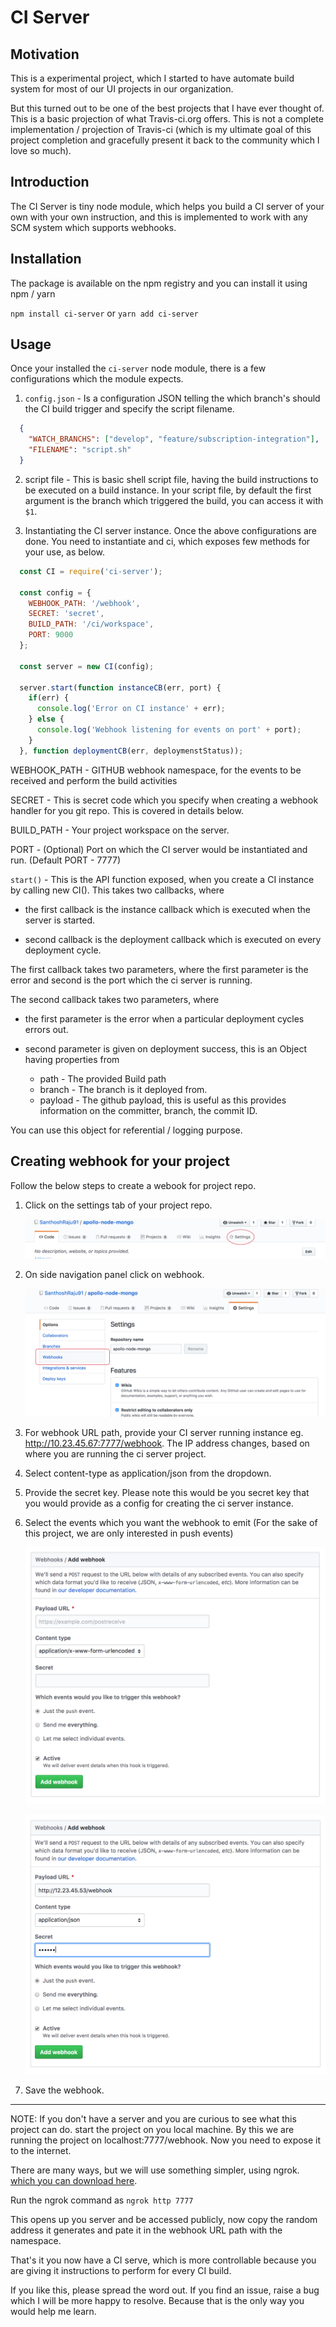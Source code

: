 # CI Server

## Motivation

This is a experimental project, which I started to have automate build system for most of our UI projects in our organization.

But this turned out to be one of the best projects that I have ever thought of. This is a basic projection of what Travis-ci.org offers. This is not a complete implementation / projection of Travis-ci (which is my ultimate goal of this project completion and gracefully present it back to the community which I love so much).

## Introduction

The CI Server is tiny node module, which helps you build a CI server of your own with your own instruction, and this is implemented to work with any SCM system which supports webhooks.

## Installation

The package is available on the npm registry and you can install it using npm / yarn

`npm install ci-server` or `yarn add ci-server`


## Usage

Once your installed the `ci-server` node module, there is a few configurations which the module expects.

1. `config.json` - Is a configuration JSON telling the which branch's should the CI build trigger and specify the script filename.

  ```JSON
    {
      "WATCH_BRANCHS": ["develop", "feature/subscription-integration"],
      "FILENAME": "script.sh"
    }  
  ```

2. script file - This is basic shell script file, having the build instructions to be executed on a build instance. In your script file, by default the first argument is the branch which triggered the build, you can access it with ` $1`.

3. Instantiating the CI server instance. Once the above configurations are done. You need to instantiate and ci, which exposes few methods for your use, as below.

```javascript
  const CI = require('ci-server');

  const config = {
    WEBHOOK_PATH: '/webhook',
    SECRET: 'secret',
    BUILD_PATH: '/ci/workspace',
    PORT: 9000
  };

  const server = new CI(config);

  server.start(function instanceCB(err, port) {
    if(err) {
      console.log('Error on CI instance' + err);
    } else {
      console.log('Webhook listening for events on port' + port);
    }
  }, function deploymentCB(err, deploymenstStatus));

```

WEBHOOK_PATH - GITHUB webhook namespace, for the events to be received and perform the build activities

SECRET - This is secret code which you specify when creating a webhook handler for you git repo. This is covered in details below.

BUILD_PATH - Your project workspace on the server.

PORT - (Optional) Port on which the CI server would be instantiated and run. (Default PORT - 7777)


`start()` - This is the API function exposed, when you create a CI instance by calling new CI(). This takes two callbacks, where

- the first callback is the instance callback which is executed when the server is started.

- second callback is the deployment callback which is executed on every deployment cycle.

The first callback takes two parameters, where the first parameter is the error and second is the port which the ci server is running.


The second callback takes two parameters, where

- the first parameter is the error when a particular deployment cycles errors out.

- second parameter is given on deployment success, this is an Object having properties from

  - path - The provided Build path
  - branch - The branch is it deployed from.
  - payload - The github payload, this is useful as this provides information on the committer, branch, the commit ID.

You can use this object for referential / logging purpose.


## Creating webhook for your project

Follow the below steps to create a webook for project repo.

1. Click on the settings tab of your project repo.

   ![Settings Settings Screen](/docs/settings.png)


2. On side navigation panel click on webhook.

   ![Nav Nav panel Screen](/docs/nav-panel.png)


3. For webhook URL path, provide your CI server running instance eg. http://10.23.45.67:7777/webhook. The IP address changes, based on where you are running the ci server project.

4. Select content-type as application/json from the dropdown.

5. Provide the secret key. Please note this would be you secret key that you would provide as a config for creating the ci server instance.

6. Select the events which you want the webhook to emit (For the sake of this project, we are only interested in push events)

   ![webhook Webhook form unfilled](/docs/webhook-form.png)


   ![webhook Webhook form filled Screen](/docs/webhook-form-filled.png)



7. Save the webhook.


---

NOTE: If you don't have a server and you are curious to see what this project can do. start the project on you local machine. By this we are running the project on localhost:7777/webhook. Now you need to expose it to the internet.

There are many ways, but we will use something simpler, using ngrok. [which you can download here](https://ngrok.com/).

Run the ngrok command as `ngrok http 7777`

This opens up you server and be accessed publicly, now copy the random address it generates and pate it in the webhook URL path with the namespace.

That's it you now have a CI serve, which is more controllable because you are giving it instructions to perform for every CI build.


If you like this, please spread the word out. If you find an issue, raise a bug which I will be more happy to resolve. Because that is the only way you would help me learn.
